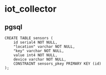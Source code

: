 # iot_collector
## pgsql 

```
CREATE TABLE sensors (
	id serial4 NOT NULL,
	"location" varchar NOT NULL,
	"key" varchar NOT NULL,
	value int4 NOT NULL,
	device varchar NOT NULL,
	CONSTRAINT sensors_pkey PRIMARY KEY (id)
);
```
